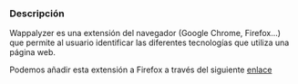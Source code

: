 ### Descripción

Wappalyzer es una extensión del navegador (Google Chrome, Firefox...) que permite al usuario identificar las diferentes tecnologías que utiliza una página web.

Podemos añadir esta extensión a Firefox a través del siguiente [enlace](https://addons.mozilla.org/en-US/firefox/addon/wappalyzer/)